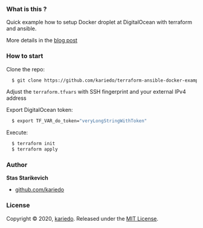 
### What is this ?
Quick example how to setup Docker droplet at DigitalOcean with terraform and ansible.

More details in the [blog post](https://stas.starikevich/posts/wiring-terraform-and-ansible/)

### How to start

Clone the repo:

```sh
  $ git clone https://github.com/kariedo/terraform-ansible-docker-example.git
```

Adjust the `terraform.tfvars` with SSH fingerprint and your external IPv4 address

Export DigitalOcean token:

```sh
  $ export TF_VAR_do_token="veryLongStringWithToken"
```

Execute:
```sh
  $ terraform init
  $ terraform apply
```

### Author

**Stas Starikevich**

* [github.com/kariedo](https://github.com/kariedo/)

### License

Copyright © 2020, [kariedo](https://github.com/kariedo).
Released under the [MIT License](LICENSE).
